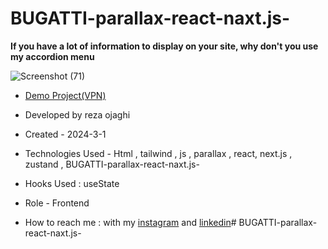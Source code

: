 # BUGATTI-parallax-react-naxt.js-
**If you have a lot of information to display on your site, why don't you use my accordion menu**

![Screenshot (71)](https://github.com/REZA-OJAGHI-DRO/BUGATTI-parallax-react-naxt.js-/assets/145910720/58f2ce25-f780-4975-af1a-9c65e6effdce)

- [Demo Project(VPN)](https://bugatti-parallax-react-naxt-git-efb0ac-rezas-projects-a378c585.vercel.app/)
 
- Developed by reza ojaghi

- Created - 2024-3-1

- Technologies Used - Html , tailwind , js , parallax , react, next.js , zustand , BUGATTI-parallax-react-naxt.js- 

- Hooks Used : useState 

- Role - Frontend

- How to reach me : with my [instagram](https://www.instagram.com/reza-ojaghi-dro) and [linkedin](https://www.linkedin.com/in/reza-ojaghi-428748280/)# BUGATTI-parallax-react-naxt.js-
